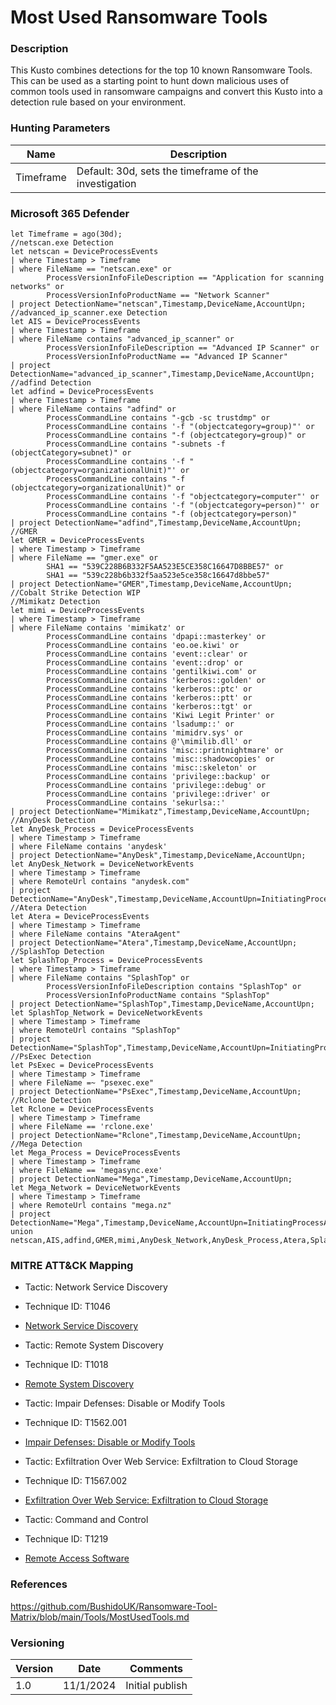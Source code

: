 # Most Used Ransomware Tools

### Description

This Kusto combines detections for the top 10 known Ransomware Tools. This can be used as a starting point to hunt down malicious uses of common tools used in ransomware campaigns and convert this Kusto into a detection rule based on your environment.


### Hunting Parameters
| Name    | Description      |
| ----------- |--------------- |
|    Timeframe     |  Default: 30d, sets the timeframe of the investigation |

### Microsoft 365 Defender
```
let Timeframe = ago(30d);
//netscan.exe Detection
let netscan = DeviceProcessEvents
| where Timestamp > Timeframe
| where FileName == "netscan.exe" or 
        ProcessVersionInfoFileDescription == "Application for scanning networks" or 
        ProcessVersionInfoProductName == "Network Scanner"
| project DetectionName="netscan",Timestamp,DeviceName,AccountUpn;
//advanced_ip_scanner.exe Detection
let AIS = DeviceProcessEvents
| where Timestamp > Timeframe
| where FileName contains "advanced_ip_scanner" or
        ProcessVersionInfoFileDescription == "Advanced IP Scanner" or
        ProcessVersionInfoProductName == "Advanced IP Scanner"
| project DetectionName="advanced_ip_scanner",Timestamp,DeviceName,AccountUpn;
//adfind Detection
let adfind = DeviceProcessEvents
| where Timestamp > Timeframe
| where FileName contains "adfind" or
        ProcessCommandLine contains "-gcb -sc trustdmp" or
        ProcessCommandLine contains '-f "(objectcategory=group)"' or
        ProcessCommandLine contains "-f (objectcategory=group)" or
        ProcessCommandLine contains "-subnets -f (objectCategory=subnet)" or
        ProcessCommandLine contains '-f "(objectcategory=organizationalUnit)"' or
        ProcessCommandLine contains "-f (objectcategory=organizationalUnit)" or
        ProcessCommandLine contains '-f "objectcategory=computer"' or
        ProcessCommandLine contains '-f "(objectcategory=person)"' or
        ProcessCommandLine contains "-f (objectcategory=person)"
| project DetectionName="adfind",Timestamp,DeviceName,AccountUpn;
//GMER
let GMER = DeviceProcessEvents
| where Timestamp > Timeframe
| where FileName == "gmer.exe" or
        SHA1 == "539C228B6B332F5AA523E5CE358C16647D8BBE57" or
        SHA1 == "539c228b6b332f5aa523e5ce358c16647d8bbe57"
| project DetectionName="GMER",Timestamp,DeviceName,AccountUpn;
//Cobalt Strike Detection WIP
//Mimikatz Detection
let mimi = DeviceProcessEvents
| where Timestamp > Timeframe
| where FileName contains 'mimikatz' or
        ProcessCommandLine contains 'dpapi::masterkey' or
        ProcessCommandLine contains 'eo.oe.kiwi' or
        ProcessCommandLine contains 'event::clear' or
        ProcessCommandLine contains 'event::drop' or
        ProcessCommandLine contains 'gentilkiwi.com' or
        ProcessCommandLine contains 'kerberos::golden' or
        ProcessCommandLine contains 'kerberos::ptc' or
        ProcessCommandLine contains 'kerberos::ptt' or
        ProcessCommandLine contains 'kerberos::tgt' or
        ProcessCommandLine contains 'Kiwi Legit Printer' or
        ProcessCommandLine contains 'lsadump::' or
        ProcessCommandLine contains 'mimidrv.sys' or
        ProcessCommandLine contains @'\mimilib.dll' or
        ProcessCommandLine contains 'misc::printnightmare' or
        ProcessCommandLine contains 'misc::shadowcopies' or
        ProcessCommandLine contains 'misc::skeleton' or
        ProcessCommandLine contains 'privilege::backup' or
        ProcessCommandLine contains 'privilege::debug' or 
        ProcessCommandLine contains 'privilege::driver' or
        ProcessCommandLine contains 'sekurlsa::'
| project DetectionName="Mimikatz",Timestamp,DeviceName,AccountUpn;
//AnyDesk Detection
let AnyDesk_Process = DeviceProcessEvents
| where Timestamp > Timeframe
| where FileName contains 'anydesk'
| project DetectionName="AnyDesk",Timestamp,DeviceName,AccountUpn;
let AnyDesk_Network = DeviceNetworkEvents
| where Timestamp > Timeframe
| where RemoteUrl contains "anydesk.com"
| project DetectionName="AnyDesk",Timestamp,DeviceName,AccountUpn=InitiatingProcessAccountUpn;
//Atera Detection
let Atera = DeviceProcessEvents
| where Timestamp > Timeframe
| where FileName contains "AteraAgent"
| project DetectionName="Atera",Timestamp,DeviceName,AccountUpn;
//SplashTop Detection
let SplashTop_Process = DeviceProcessEvents
| where Timestamp > Timeframe
| where FileName contains "SplashTop" or
        ProcessVersionInfoFileDescription contains "SplashTop" or 
        ProcessVersionInfoProductName contains "SplashTop"
| project DetectionName="SplashTop",Timestamp,DeviceName,AccountUpn;
let SplashTop_Network = DeviceNetworkEvents
| where Timestamp > Timeframe
| where RemoteUrl contains "SplashTop"
| project DetectionName="SplashTop",Timestamp,DeviceName,AccountUpn=InitiatingProcessAccountUpn;
//PsExec Detection
let PsExec = DeviceProcessEvents
| where Timestamp > Timeframe
| where FileName =~ "psexec.exe"
| project DetectionName="PsExec",Timestamp,DeviceName,AccountUpn;
//Rclone Detection
let Rclone = DeviceProcessEvents
| where Timestamp > Timeframe
| where FileName == 'rclone.exe'
| project DetectionName="Rclone",Timestamp,DeviceName,AccountUpn;
//Mega Detection
let Mega_Process = DeviceProcessEvents
| where Timestamp > Timeframe
| where FileName == 'megasync.exe'
| project DetectionName="Mega",Timestamp,DeviceName,AccountUpn;
let Mega_Network = DeviceNetworkEvents
| where Timestamp > Timeframe
| where RemoteUrl contains "mega.nz"
| project DetectionName="Mega",Timestamp,DeviceName,AccountUpn=InitiatingProcessAccountUpn;
union netscan,AIS,adfind,GMER,mimi,AnyDesk_Network,AnyDesk_Process,Atera,SplashTop_Network,SplashTop_Process,PsExec,Rclone,Mega_Network,Mega_Process

```

### MITRE ATT&CK Mapping
- Tactic: Network Service Discovery
- Technique ID: T1046
- [Network Service Discovery](https://attack.mitre.org/techniques/T1046/)

- Tactic: Remote System Discovery
- Technique ID: T1018
- [Remote System Discovery](https://attack.mitre.org/techniques/T1018/)

- Tactic: Impair Defenses: Disable or Modify Tools
- Technique ID: T1562.001
- [Impair Defenses: Disable or Modify Tools](https://attack.mitre.org/techniques/T1562/001/)

- Tactic: Exfiltration Over Web Service: Exfiltration to Cloud Storage
- Technique ID: T1567.002
- [Exfiltration Over Web Service: Exfiltration to Cloud Storage](https://attack.mitre.org/techniques/T1567/002/)

- Tactic: Command and Control
- Technique ID: T1219
- [Remote Access Software](https://attack.mitre.org/techniques/T1219/)



### References
https://github.com/BushidoUK/Ransomware-Tool-Matrix/blob/main/Tools/MostUsedTools.md

### Versioning
| Version       | Date          | Comments                          |
| ------------- |---------------| ----------------------------------|
| 1.0           | 11/1/2024    | Initial publish                   |